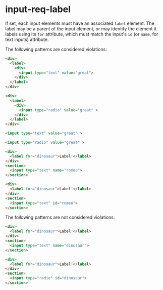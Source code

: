 # input-req-label

If set, each input elements must have an associated `label` element. The label may be a parent of the input element, or may identify the element it labels using its `for` attribute, which must match the input's `id` (or `name`, for text inputs) attribute.

The following patterns are considered violations:

```html
<div>
  <label>
    <div>
      <input type="text" value="great">
    </div>
  </label>
</div>
```

```html
<div>
  <label>
    <div>
      <input type="radio" value="great" >
    </div>
  </label>
</div>
```

```html
<input type="text" value="great" >
```

```html
<input type="radio" value="great" >
```

```html
<div>
  <label for="dinosaur">Label!</label>
</div>
<section>
  <input type="text" name="romeo">
</section>
```

```html
<div>
  <label for="dinosaur">Label!</label>
</div>
<section>
  <input type="text" id="romeo">
</section>
```

The following patterns are not considered violations:

```html
<div>
  <label for="dinosaur">Label!</label>
</div>
<section>
  <input type="text" name="dinosaur">
</section>
```

```html
<div>
  <label for="dinosaur">Label!</label>
</div>
<section>
  <input type="radio" id="dinosaur">
</section>
```
